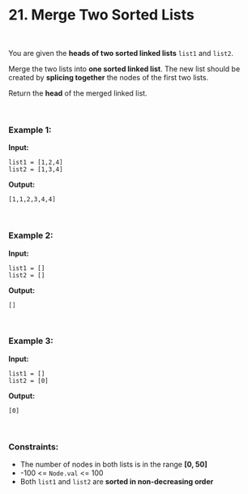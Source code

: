 # 21. Merge Two Sorted Lists

<br>

You are given the **heads of two sorted linked lists** `list1` and `list2`.

Merge the two lists into **one sorted linked list**.
The new list should be created by **splicing together** the nodes of the first two lists.

Return the **head** of the merged linked list.

<br>

### Example 1:

**Input:**

```
list1 = [1,2,4]
list2 = [1,3,4]
```

**Output:**

```
[1,1,2,3,4,4]
```

<br>

### Example 2:

**Input:**

```
list1 = []
list2 = []
```

**Output:**

```
[]
```

<br>

### Example 3:

**Input:**

```
list1 = []
list2 = [0]
```

**Output:**

```
[0]
```

<br>

### Constraints:

* The number of nodes in both lists is in the range **[0, 50]**
* -100 <= `Node.val` <= 100
* Both `list1` and `list2` are **sorted in non-decreasing order**